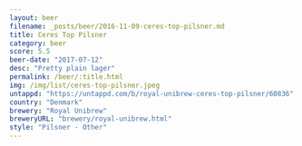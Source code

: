 ```yaml
---
layout: beer
filename: _posts/beer/2016-11-09-ceres-top-pilsner.md
title: Ceres Top Pilsner
category: beer
score: 5.5
beer-date: "2017-07-12"
desc: "Pretty plain lager"
permalink: /beer/:title.html
img: /img/list/ceres-top-pilsner.jpeg
untappd: "https://untappd.com/b/royal-unibrew-ceres-top-pilsner/60836"
country: "Denmark"
brewery: "Royal Unibrew"
breweryURL: "brewery/royal-unibrew.html"
style: "Pilsner - Other"
---
```

